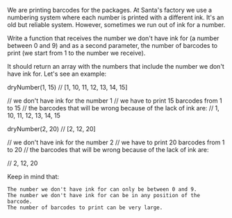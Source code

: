 We are printing barcodes for the packages. At Santa's factory we use a numbering system where each number is printed with a different ink. It's an old but reliable system. However, sometimes we run out of ink for a number.

Write a function that receives the number we don't have ink for (a number between 0 and 9) and as a second parameter, the number of barcodes to print (we start from 1 to the number we receive).

It should return an array with the numbers that include the number we don't have ink for. Let's see an example:

dryNumber(1, 15) // [1, 10, 11, 12, 13, 14, 15]

// we don't have ink for the number 1
// we have to print 15 barcodes from 1 to 15
// the barcodes that will be wrong because of the lack of ink are:
// 1, 10, 11, 12, 13, 14, 15

dryNumber(2, 20) // [2, 12, 20]

// we don't have ink for the number 2
// we have to print 20 barcodes from 1 to 20
// the barcodes that will be wrong because of the lack of ink are:

// 2, 12, 20

Keep in mind that:

    The number we don't have ink for can only be between 0 and 9.
    The number we don't have ink for can be in any position of the barcode.
    The number of barcodes to print can be very large.
